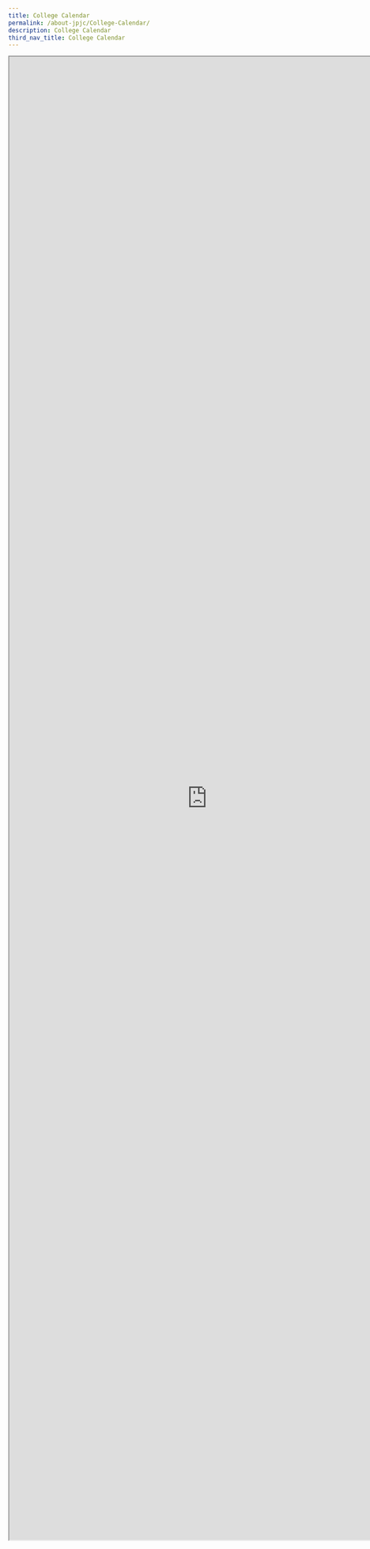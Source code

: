 ```yaml
---
title: College Calendar
permalink: /about-jpjc/College-Calendar/
description: College Calendar
third_nav_title: College Calendar
---
```







<iframe src="https://docs.google.com/document/d/e/2PACX-1vQe9YhGnn8W1yNFH87p1-m4PiMe4VvKpn7QrWnLob0o7PMuAZ6jhQHpt9WaEQOvZA/pub?embedded=true"  scrolling="no" height="3000px" width="800px"></iframe>